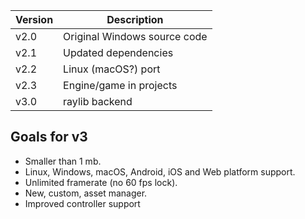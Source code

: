 | Version | Description                  |
| ------- | ---------------------------- |
| v2.0    | Original Windows source code |
| v2.1    | Updated dependencies         |
| v2.2    | Linux (macOS?) port          |
| v2.3    | Engine/game in projects      |
| v3.0    | raylib backend               |

## Goals for v3
* Smaller than 1 mb.
* Linux, Windows, macOS, Android, iOS and Web platform support.
* Unlimited framerate (no 60 fps lock).
* New, custom, asset manager.
* Improved controller support